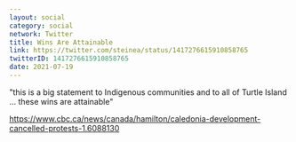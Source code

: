 ```yaml
---
layout: social
category: social
network: Twitter
title: Wins Are Attainable
link: https://twitter.com/steinea/status/1417276615910858765
twitterID: 1417276615910858765
date: 2021-07-19
---
```


"this is a big statement to Indigenous communities and to all of Turtle Island ... these wins are attainable"

<https://www.cbc.ca/news/canada/hamilton/caledonia-development-cancelled-protests-1.6088130>
